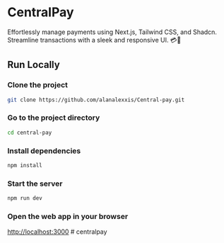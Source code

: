 # CentralPay

Effortlessly manage payments using Next.js, Tailwind CSS, and Shadcn. Streamline transactions with a sleek and responsive UI. 💳🚀

## Run Locally

### Clone the project

```sh
git clone https://github.com/alanalexxis/Central-pay.git
```

### Go to the project directory

```sh
cd central-pay
```

### Install dependencies

```sh
npm install
```

### Start the server

```sh
npm run dev
```

### Open the web app in your browser

[http://localhost:3000](http://localhost:3000)
#   c e n t r a l p a y  
 